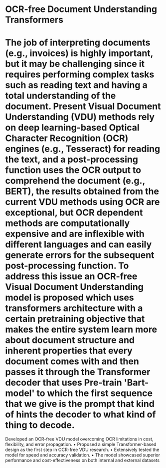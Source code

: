 # OCR-free Document Understanding Transformers
The job of interpreting documents (e.g., invoices) is highly important, but it may be challenging since it requires performing complex tasks such as reading text and having a total understanding of the document. Present Visual Document Understanding (VDU) methods rely on deep learning-based Optical Character Recognition (OCR) engines (e.g., Tesseract) for reading the text, and a post-processing function uses the OCR output to comprehend the document (e.g., BERT), the results obtained from the current VDU methods using OCR are exceptional, but OCR dependent methods are computationally expensive and are inflexible with different languages and can easily generate errors for the subsequent post-processing function. To address this issue an OCR-free Visual Document Understanding model is proposed which uses transformers architecture with a certain pretraining objective that makes the entire system learn more about document structure and inherent properties that every document comes with and then passes it through the Transformer decoder that uses Pre-train 'Bart-model' to which the first sequence that we give is the prompt that kind of hints the decoder to what kind of thing to decode.
=================================================================================================================================================================================
Developed an OCR-free VDU model overcoming OCR limitations in cost, flexibility, and error propagation.
• Proposed a simple Transformer-based design as the first step in OCR-free VDU research.
• Extensively tested the model for speed and accuracy validation.
• The model showcased superior performance and cost-effectiveness on both internal and external datasets
